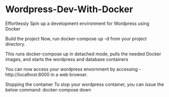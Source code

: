 # Wordpress-Dev-With-Docker
Effortlessly Spin up a development environment for Wordpress using Docker

Build the project
Now, run docker-compose up -d from your project directory.

This runs docker-compose up in detached mode, pulls the needed Docker images, and starts the wordpress and database containers

You can now access your wordpress envornment by accessing - http://localhost:8000 in a web browser.

Stopping the container
To stop your wordpress container, you can issue the below command:
       docker-compose down
